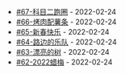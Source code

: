 * [#67-科目二跑圈](https://github.com/tw93/weekly/tree/main/md/%2367-%E7%A7%91%E7%9B%AE%E4%BA%8C%E8%B7%91%E5%9C%88.md) - 2022-02-24
* [#66-烤肉配薯条](https://github.com/tw93/weekly/tree/main/md/%2366-%E7%83%A4%E8%82%89%E9%85%8D%E8%96%AF%E6%9D%A1.md) - 2022-02-24
* [#65-新春快乐](https://github.com/tw93/weekly/tree/main/md/%2365-%E6%96%B0%E6%98%A5%E5%BF%AB%E4%B9%90.md) - 2022-02-24
* [#64-路边的乐队](https://github.com/tw93/weekly/tree/main/md/%2364-%E8%B7%AF%E8%BE%B9%E7%9A%84%E4%B9%90%E9%98%9F.md) - 2022-02-24
* [#63-漂亮的树](https://github.com/tw93/weekly/tree/main/md/%2363-%E6%BC%82%E4%BA%AE%E7%9A%84%E6%A0%91.md) - 2022-02-24
* [#62-2022蜡梅](https://github.com/tw93/weekly/tree/main/md/%2362-2022%E8%9C%A1%E6%A2%85.md) - 2022-02-24
